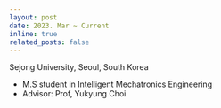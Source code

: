```yaml
---
layout: post
date: 2023. Mar ~ Current
inline: true
related_posts: false
---
```

Sejong University, Seoul, South Korea
* M.S student in Intelligent Mechatronics Engineering
* Advisor: Prof, Yukyung Choi
